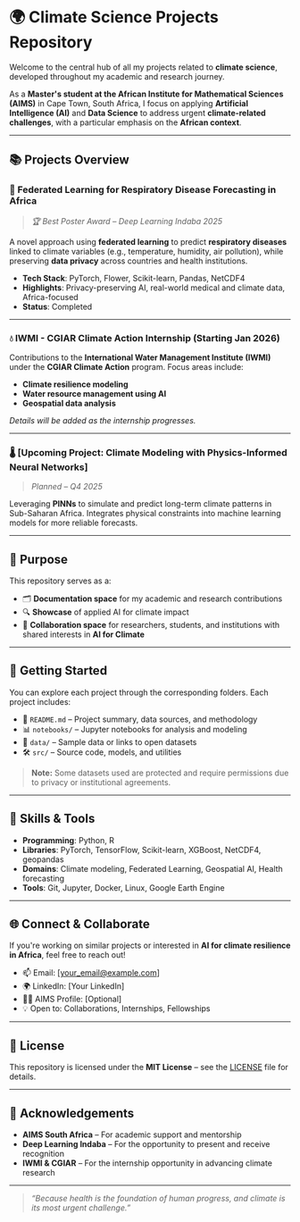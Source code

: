 # 🌍 Climate Science Projects Repository

Welcome to the central hub of all my projects related to **climate science**, developed throughout my academic and research journey.

As a **Master's student at the African Institute for Mathematical Sciences (AIMS)** in Cape Town, South Africa, I focus on applying **Artificial Intelligence (AI)** and **Data Science** to address urgent **climate-related challenges**, with a particular emphasis on the **African context**.

---

## 📚 Projects Overview

### 🧠 Federated Learning for Respiratory Disease Forecasting in Africa
> *🏆 Best Poster Award – Deep Learning Indaba 2025*

A novel approach using **federated learning** to predict **respiratory diseases** linked to climate variables (e.g., temperature, humidity, air pollution), while preserving **data privacy** across countries and health institutions.

- **Tech Stack**: PyTorch, Flower, Scikit-learn, Pandas, NetCDF4
- **Highlights**: Privacy-preserving AI, real-world medical and climate data, Africa-focused
- **Status**: Completed

---

### 💧 IWMI - CGIAR Climate Action Internship (Starting Jan 2026)
Contributions to the **International Water Management Institute (IWMI)** under the **CGIAR Climate Action** program. Focus areas include:

- **Climate resilience modeling**
- **Water resource management using AI**
- **Geospatial data analysis**

*Details will be added as the internship progresses.*

---

### 🌡️ [Upcoming Project: Climate Modeling with Physics-Informed Neural Networks]
> *Planned – Q4 2025*

Leveraging **PINNs** to simulate and predict long-term climate patterns in Sub-Saharan Africa. Integrates physical constraints into machine learning models for more reliable forecasts.

---

## 🎯 Purpose

This repository serves as a:

- 🗂️ **Documentation space** for my academic and research contributions
- 🔍 **Showcase** of applied AI for climate impact
- 🤝 **Collaboration space** for researchers, students, and institutions with shared interests in **AI for Climate**

---

## 🚀 Getting Started

You can explore each project through the corresponding folders. Each project includes:

- 📄 `README.md` – Project summary, data sources, and methodology  
- 📊 `notebooks/` – Jupyter notebooks for analysis and modeling  
- 🧾 `data/` – Sample data or links to open datasets  
- 🛠️ `src/` – Source code, models, and utilities  

> **Note:** Some datasets used are protected and require permissions due to privacy or institutional agreements.

---

## 🧠 Skills & Tools

- **Programming**: Python, R
- **Libraries**: PyTorch, TensorFlow, Scikit-learn, XGBoost, NetCDF4, geopandas
- **Domains**: Climate modeling, Federated Learning, Geospatial AI, Health forecasting
- **Tools**: Git, Jupyter, Docker, Linux, Google Earth Engine

---

## 🌐 Connect & Collaborate

If you're working on similar projects or interested in **AI for climate resilience in Africa**, feel free to reach out!

- 📫 Email: [your_email@example.com]
- 🌍 LinkedIn: [Your LinkedIn]
- 🧑‍🔬 AIMS Profile: [Optional]
- 💡 Open to: Collaborations, Internships, Fellowships

---

## 📜 License

This repository is licensed under the **MIT License** – see the [LICENSE](./LICENSE) file for details.

---

## 🙏 Acknowledgements

- **AIMS South Africa** – For academic support and mentorship  
- **Deep Learning Indaba** – For the opportunity to present and receive recognition  
- **IWMI & CGIAR** – For the internship opportunity in advancing climate research  

---

> *“Because health is the foundation of human progress, and climate is its most urgent challenge.”*
